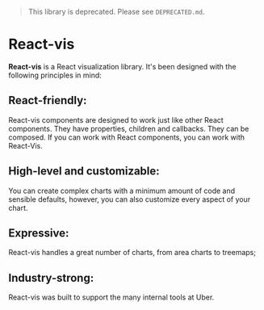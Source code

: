 > This library is deprecated. Please see `DEPRECATED.md`.

# React-vis

__React-vis__ is a React visualization library. It's been designed with the following principles in mind:

## React-friendly:
React-vis components are designed to work just like other React components. They have properties, children and callbacks. They can be composed. If you can work with React components, you can work with React-Vis.

## High-level and customizable:
You can create complex charts with a minimum amount of code and sensible defaults, however, you can also customize every aspect of your chart.

## Expressive:
React-vis handles a great number of charts, from area charts to treemaps;

## Industry-strong:
React-vis was built to support the many internal tools at Uber.
